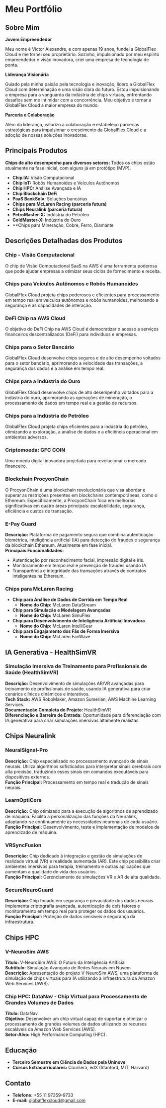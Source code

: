 # Meu Portfólio

## Sobre Mim

**Jovem Empreendedor**

Meu nome é Victor Alexandre, e com apenas 19 anos, fundei a GlobalFlex Cloud e me tornei seu proprietário. Sozinho, impulsionado por meu espírito empreendedor e visão inovadora, criei uma empresa de tecnologia de ponta.

**Liderança Visionária**

Guiado pela minha paixão pela tecnologia e inovação, lidero a GlobalFlex Cloud com determinação e uma visão clara do futuro. Estou impulsionando a empresa para a vanguarda da indústria de chips virtuais, enfrentando desafios sem me intimidar com a concorrência. Meu objetivo é tornar a GlobalFlex Cloud a maior empresa do mundo.

**Parceria e Colaboração**

Além da liderança, valorizo a colaboração e estabeleço parcerias estratégicas para impulsionar o crescimento da GlobalFlex Cloud e a adoção de nossas soluções inovadoras.

## Principais Produtos

**Chips de alto desempenho para diversos setores:** Todos os chips estão atualmente na fase inicial, com alguns já em protótipo (MVP).

- **Chip IA:** Visão Computacional
- **Chip IoT:** Robôs Humanoides e Veículos Autônomos
- **Chip HPC:** Análise Avançada e IA
- **Chip Blockchain DeFi**
- **PaaS BankSolv:** Soluções bancárias
- **Chips para McLaren Racing (parceria futura)**
- **Chips Neuralink (parceria futura)**
- **PetroMaster-X:** Indústria do Petróleo
- **GoldMaster-X:** Indústria do Ouro
- **Chips para Mineração, Cobre, Ferro, Diamante

## Descrições Detalhadas dos Produtos

### Chip - Visão Computacional
O chip de Visão Computacional SaaS na AWS é uma ferramenta poderosa que pode ajudar empresas a otimizar seus ciclos de fornecimento e receita.

### Chips para Veículos Autônomos e Robôs Humanoides
GlobalFlex Cloud projeta chips poderosos e eficientes para processamento em tempo real em veículos autônomos e robôs humanoides, melhorando a segurança e as capacidades de interação.

### DeFi Chip na AWS Cloud
O objetivo do DeFi Chip na AWS Cloud é democratizar o acesso a serviços financeiros descentralizados (DeFi) para indivíduos e empresas.

### Chips para o Setor Bancário
GlobalFlex Cloud desenvolve chips seguros e de alto desempenho voltados para o setor bancário, aprimorando a velocidade das transações, a segurança dos dados e a análise em tempo real.

### Chips para a Indústria do Ouro
GlobalFlex Cloud desenvolve chips de alto desempenho voltados para a indústria do ouro, aprimorando as operações de mineração, o processamento de dados em tempo real e a gestão de recursos.

### Chips para a Indústria do Petróleo
GlobalFlex Cloud projeta chips eficientes para a indústria do petróleo, otimizando a exploração, a análise de dados e a eficiência operacional em ambientes adversos.

### Criptomoeda: GFC COIN
Uma moeda digital inovadora projetada para revolucionar o mercado financeiro.

### Blockchain ProcyonChain
O ProcyonChain é uma blockchain revolucionária que visa abordar e superar as restrições presentes em blockchains contemporâneas, como o Ethereum. Especificamente, a ProcyonChain foca em melhorias significativas em quatro áreas principais: escalabilidade, segurança, eficiência e custos de transação.

### E-Pay Guard
**Descrição:** Plataforma de pagamento segura que combina autenticação biométrica, inteligência artificial (IA) para detecção de fraudes e segurança da blockchain Ethereum. Atualmente em fase inicial.  
**Principais Funcionalidades:**
- Autenticação por reconhecimento facial, impressão digital e íris.
- Monitoramento em tempo real e prevenção de fraudes usando IA.
- Transparência e integridade das transações através de contratos inteligentes na Ethereum.

### Chips para McLaren Racing
- **Chip para Análise de Dados de Corrida em Tempo Real**
  - **Nome do Chip:** McLaren DataStream
- **Chip para Simulação e Modelagem Avançadas**
  - **Nome do Chip:** McLaren SimuFlex
- **Chip para Desenvolvimento de Inteligência Artificial Inovadora**
  - **Nome do Chip:** McLaren IntelliGear
- **Chip para Engajamento dos Fãs de Forma Imersiva**
  - **Nome do Chip:** McLaren FanWave

## IA Generativa - HealthSimVR

### Simulação Imersiva de Treinamento para Profissionais de Saúde (HealthSimVR)
**Descrição:** Desenvolvimento de simulações AR/VR avançadas para treinamento de profissionais de saúde, usando IA generativa para criar cenários clínicos dinâmicos e interativos.  
**Tech Stack:** AWS RoboMaker, Amazon Sumerian, AWS Machine Learning Services.  
**Documentação Completa do Projeto:** HealthSimVR  
**Diferenciação e Barreira de Entrada:** Oportunidade para diferenciação com IA generativa para criar simulações imersivas altamente realistas.

## Chips Neuralink

### NeuralSignal-Pro
**Descrição:** Chip especializado no processamento avançado de sinais neurais. Utiliza algoritmos sofisticados para interpretar sinais cerebrais com alta precisão, traduzindo esses sinais em comandos executáveis para dispositivos externos.  
**Função Principal:** Processamento em tempo real e tradução de sinais neurais.

### LearnOptiCore
**Descrição:** Chip otimizado para a execução de algoritmos de aprendizado de máquina. Facilita a personalização das funções da Neuralink, adaptando-se continuamente às necessidades neuronais de cada usuário.  
**Função Principal:** Desenvolvimento, teste e implementação de modelos de aprendizado de máquina.

### VRSyncFusion
**Descrição:** Chip dedicado à integração e gestão de simulações de realidade virtual (VR) e realidade aumentada (AR). Este chip possibilita criar ambientes imersivos para terapia, treinamento e outras aplicações que aumentam a qualidade de vida dos usuários.  
**Função Principal:** Gerenciamento de simulações VR e AR de alta qualidade.

### SecureNeuroGuard
**Descrição:** Chip focado em segurança e privacidade dos dados neurais. Implementa criptografia avançada, autenticação de dois fatores e monitoramento em tempo real para proteger os dados dos usuários.  
**Função Principal:** Proteção de dados sensíveis e segurança da infraestrutura.

## Chips HPC

### V-NeuroSim AWS
**Título:** V-NeuroSim AWS: O Futuro da Inteligência Artificial  
**Subtítulo:** Simulação Avançada de Redes Neurais em Nuvem  
**Descrição:** Apresentação do projeto V-NeuroSim AWS, uma plataforma de simulação de chips virtuais para IA utilizando a infraestrutura da Amazon Web Services (AWS).

### Chip HPC: DataNav - Chip Virtual para Processamento de Grandes Volumes de Dados
**Título:** DataNav  
**Objetivo:** Desenvolver um chip virtual capaz de suportar e otimizar o processamento de grandes volumes de dados utilizando os recursos escaláveis da Amazon Web Services (AWS).  
**Setor-Alvo:** High Performance Computing (HPC).

## Educação

- **Terceiro Semestre em Ciência de Dados pela Uninove**
- **Cursos Extracurriculares:** Coursera, edX (Stanford, MIT, Harvard)

## Contato

- **Telefone:** +55 11 97359-9733
- **E-mail:** globalflexcloud@gmail.com
